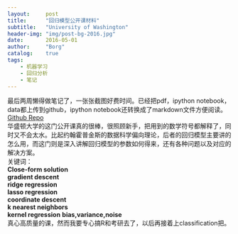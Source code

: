 ```yaml
---
layout: 	post
title:		"回归模型公开课材料"
subtitle:	"University of Washington"
header-img:	"img/post-bg-2016.jpg"
date:		2016-05-01
author: 	"Borg"
catalog:	true
tags:
    - 机器学习
    - 回归分析
    - 笔记
---
```

最后两周懒得做笔记了，一张张截图好费时间。已经把pdf，ipython notebook，data都上传到github，ipython notebook还转换成了markdown文件方便阅读。  
[Github Repo](https://github.com/BigBorg/Machine-Learning-Content)  
华盛顿大学的这门公开课真的很棒，很照顾新手，把用到的数学符号都解释了，同时又不会太水。比起约翰霍普金斯的数据科学偏向理论，后者的回归模型主要讲的怎么用，而这门则是深入讲解回归模型的参数如何得来，还有各种问题以及对应的解决方案。  
关键词：  
    **Close-form solution**  
    **gradient descent**  
    **ridge regression**  
    **lasso regression**  
    **coordinate descent**  
    **k nearest neighbors**  
    **kernel regression**
    **bias,variance,noise**  
真心高质量的课，然而我要专心搞R和考研去了，以后再接着上classification把。

